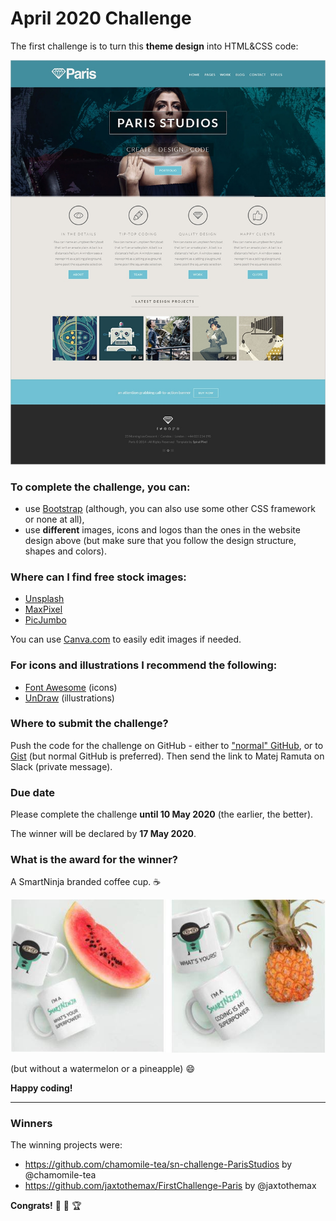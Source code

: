 # April 2020 Challenge

The first challenge is to turn this **theme design** into HTML&CSS code:

![](img/paris-theme.jpg)

### To complete the challenge, you can:

- use [Bootstrap](https://getbootstrap.com/) (although, you can also use some other CSS framework or none at all),
- use **different** images, icons and logos than the ones in the website design above (but make sure that you follow the design structure, shapes and colors).

### Where can I find free stock images:

- [Unsplash](https://unsplash.com/)
- [MaxPixel](https://www.maxpixel.net/)
- [PicJumbo](https://picjumbo.com/)

You can use [Canva.com](https://www.canva.com) to easily edit images if needed.

### For icons and illustrations I recommend the following:

- [Font Awesome](https://fontawesome.com/) (icons)
- [UnDraw](https://undraw.co/illustrations) (illustrations)

### Where to submit the challenge?

Push the code for the challenge on GitHub - either to ["normal" GitHub](https://github.com/), or to [Gist](https://gist.github.com/) (but normal GitHub is preferred). Then send the link to Matej Ramuta on Slack (private message).

### Due date

Please complete the challenge **until 10 May 2020** (the earlier, the better).

The winner will be declared by **17 May 2020**.

### What is the award for the winner?

A SmartNinja branded coffee cup. ☕

![](img/coffee-cup.jpeg)

(but without a watermelon or a pineapple) 😄

**Happy coding!**

---

### Winners

The winning projects were:

- https://github.com/chamomile-tea/sn-challenge-ParisStudios by @chamomile-tea
- https://github.com/jaxtothemax/FirstChallenge-Paris by @jaxtothemax

**Congrats!** 👏 🎉 🏆